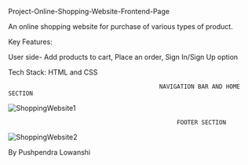 Project-Online-Shopping-Website-Frontend-Page


An online shopping website for purchase of various types of product.

Key Features:

User side- Add products to cart, Place an order, Sign In/Sign Up option

Tech Stack: HTML and CSS

                                               NAVIGATION BAR AND HOME SECTION
![ShoppingWebsite1](https://user-images.githubusercontent.com/80954470/127031228-aaa8007e-6b28-470f-83f4-16ef4c865524.png)


                                                    FOOTER SECTION
![ShoppingWebsite2](https://user-images.githubusercontent.com/80954470/127031280-cdd67ce1-7a24-4200-bc15-67dbea6668fc.png)
 
 
By
Pushpendra Lowanshi
